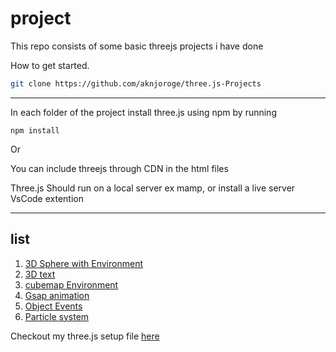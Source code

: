 # project

This repo consists of some basic threejs projects i have done

How to get started.

```bash
git clone https://github.com/aknjoroge/three.js-Projects
```

---

In each folder of the project install three.js using npm by running 

`npm install`

Or 

You can include threejs through CDN in the html files

Three.js Should run on a local server ex mamp, or install a live server VsCode extention  

---

## list 
1. [3D Sphere with Environment](https://github.com/aknjoroge/three.js-Projects/tree/development/3D%20Sphere%20with%20Environment)
2. [3D text](https://github.com/aknjoroge/three.js-Projects/tree/development/3D%20text) 
3. [cubemap Environment](https://github.com/aknjoroge/three.js-Projects/tree/development/cubemap%20Environment) 
4. [Gsap animation](https://github.com/aknjoroge/three.js-Projects/tree/development/Gsap%20animation) 
5. [Object Events](https://github.com/aknjoroge/three.js-Projects/tree/development/Object%20Events) 
6. [Particle system](https://github.com/aknjoroge/three.js-Projects/tree/development/Particle%20system) 
 


Checkout my three.js setup file [here](https://github.com/aknjoroge/Three.js-setup)